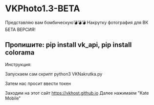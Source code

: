 # VKPhoto1.3-BETA
Представляю вам бомбическую💣💣💣
Накрутку фотография для ВК
БЕТА ВЕРСИЯ!

Пропишите:
pip install vk_api,
pip install colorama
---------------------------
Инструкция:

Запускаем сам скрипт
python3 VKNakrutka.py

Затем нас просит ввести токен

Заходим на этот сайт https://vkhost.github.io
Далее нажимаем "Kate Mobile"


